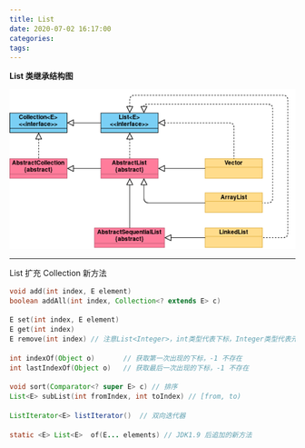 ```yaml
---
title: List
date: 2020-07-02 16:17:00
categories: 
tags:
---
```

**List 类继承结构图**  

<div align=center>

![List](/img/Java/List.png)

</div>

---
List 扩充 Collection 新方法

```java
void add​(int index, E element)
boolean addAll​(int index, Collection<? extends E> c)

E set​(int index, E element)
E get​(int index)
E remove​(int index) // 注意List<Integer>，int类型代表下标，Integer类型代表元素

int indexOf​(Object o)       // 获取第一次出现的下标，-1 不存在
int lastIndexOf​(Object o)   // 获取最后一次出现的下标，-1 不存在

void sort​(Comparator<? super E> c) // 排序
List<E> subList​(int fromIndex, int toIndex) // [from, to)

ListIterator<E> listIterator()  // 双向迭代器

static <E> List<E>  of​(E... elements) // JDK1.9 后追加的新方法
```



